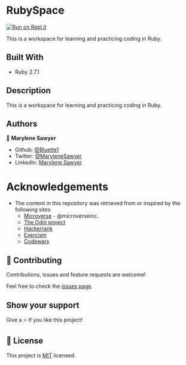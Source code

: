 # RubySpace

[![Run on Repl.it](https://repl.it/badge/github/Bluette1/RubySpace)](https://repl.it/github/Bluette1/RubySpace)

This is a workspace for learning and practicing coding in Ruby.


## Built With

- Ruby 2.7.1


## Description

This is a workspace for learning and practicing coding in Ruby.


## Authors

👤 **Marylene Sawyer**
- Github: [@Bluette1](https://github.com/Bluette1)
- Twitter: [@MaryleneSawyer](https://twitter.com/MaryleneSawyer)
- Linkedin: [Marylene Sawyer](https://www.linkedin.com/in/marylene-sawyer-b4ba1295/)


# Acknowledgements

- The content in this repository was retrieved from or inspired by the following sites
  - [Microverse](https:www.microverse.org/) - @microverseinc.
  - [The Odin project](https://www.theodinproject.com/courses/ruby-programming)
  - [Hackerrank](https://www.hackerrank.com/)
  - [Exercism](https://exercism.io/tracks/ruby)
  - [Codewars](https://www.codewars.com/)
## 🤝 Contributing

Contributions, issues and feature requests are welcome!

Feel free to check the [issues page](https://github.com/Bluette1/RubySpace/issues).

## Show your support

Give a ⭐️ if you like this project!

## 📝 License

This project is [MIT](https://opensource.org/licenses/MIT) licensed.
